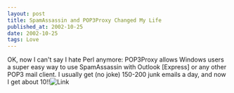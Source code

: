 ```yaml
---
layout: post
title: SpamAssassin and POP3Proxy Changed My Life
published_at: 2002-10-25
date: 2002-10-25
tags: Love
---
```


OK, now I can't say I hate Perl anymore: POP3Proxy allows Windows users a super easy way to use SpamAssassin with Outlook [Express] or any other POP3 mail client. I usually get (no joke) 150-200 junk emails a day, and now I get about 10!!![Link](http://mcd.perlmonk.org/pop3proxy/)  
